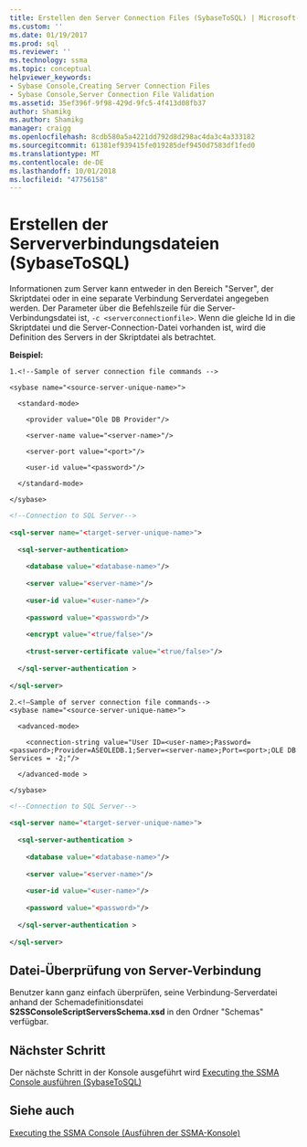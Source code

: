 ```yaml
---
title: Erstellen den Server Connection Files (SybaseToSQL) | Microsoft-Dokumentation
ms.custom: ''
ms.date: 01/19/2017
ms.prod: sql
ms.reviewer: ''
ms.technology: ssma
ms.topic: conceptual
helpviewer_keywords:
- Sybase Console,Creating Server Connection Files
- Sybase Console,Server Connection File Validation
ms.assetid: 35ef396f-9f98-429d-9fc5-4f413d08fb37
author: Shamikg
ms.author: Shamikg
manager: craigg
ms.openlocfilehash: 8cdb580a5a4221dd792d8d298ac4da3c4a333182
ms.sourcegitcommit: 61381ef939415fe019285def9450d7583df1fed0
ms.translationtype: MT
ms.contentlocale: de-DE
ms.lasthandoff: 10/01/2018
ms.locfileid: "47756158"
---
```

# <a name="creating-the-server-connection-files-sybasetosql"></a>Erstellen der Serververbindungsdateien (SybaseToSQL)
Informationen zum Server kann entweder in den Bereich "Server", der Skriptdatei oder in eine separate Verbindung Serverdatei angegeben werden. Der Parameter über die Befehlszeile für die Server-Verbindungsdatei ist, `-c <serverconnectionfile>`. Wenn die gleiche Id in die Skriptdatei und die Server-Connection-Datei vorhanden ist, wird die Definition des Servers in der Skriptdatei als betrachtet.  
  
**Beispiel:**  
  
```  
1.<!--Sample of server connection file commands -->  
  
<sybase name="<source-server-unique-name>">  
  
  <standard-mode>  
  
    <provider value="Ole DB Provider"/>  
  
    <server-name value="<server-name>"/>  
  
    <server-port value="<port>"/>  
  
    <user-id value="<password>"/>  
  
  </standard-mode>  
  
</sybase>  
```  
  
```xml  
<!--Connection to SQL Server-->  
  
<sql-server name="<target-server-unique-name>">  
  
  <sql-server-authentication>  
  
    <database value="<database-name>"/>  
  
    <server value="<server-name>"/>  
  
    <user-id value="<user-name>"/>  
  
    <password value="<password>"/>  
  
    <encrypt value="<true/false>"/>  
  
    <trust-server-certificate value="<true/false>"/>  
  
  </sql-server-authentication >  
  
</sql-server>  
```  
  
```  
2.<!—Sample of server connection file commands-->  
<sybase name="<source-server-unique-name>">  
  
  <advanced-mode>  
  
    <connection-string value="User ID=<user-name>;Password=<password>;Provider=ASEOLEDB.1;Server=<server-name>;Port=<port>;OLE DB Services = -2;"/>  
  
  </advanced-mode >  
  
</sybase>  
```  
  
```xml  
<!--Connection to SQL Server-->  
  
<sql-server name="<target-server-unique-name>">  
  
  <sql-server-authentication >  
  
    <database value="<database-name>"/>  
  
    <server value="<server-name>"/>  
  
    <user-id value="<user-name>"/>  
  
    <password value="<password>"/>  
  
  </sql-server-authentication >  
  
</sql-server>  
```  
  
## <a name="server-connection-file-validation"></a>Datei-Überprüfung von Server-Verbindung  
Benutzer kann ganz einfach überprüfen, seine Verbindung-Serverdatei anhand der Schemadefinitionsdatei **S2SSConsoleScriptServersSchema.xsd** in den Ordner "Schemas" verfügbar.  
  
## <a name="next-step"></a>Nächster Schritt  
Der nächste Schritt in der Konsole ausgeführt wird [Executing the SSMA Console ausführen &#40;SybaseToSQL&#41;](../../ssma/sybase/executing-the-ssma-console-sybasetosql.md)  
  
## <a name="see-also"></a>Siehe auch  
[Executing the SSMA Console (Ausführen der SSMA-Konsole)](executing-the-ssma-console-sybasetosql.md)  
  
